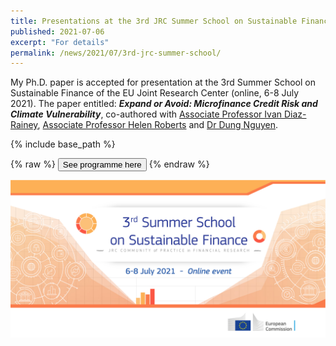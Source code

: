 ```yaml
---
title: Presentations at the 3rd JRC Summer School on Sustainable Finance
published: 2021-07-06
excerpt: "For details"
permalink: /news/2021/07/3rd-jrc-summer-school/ 
---
```


My Ph.D. paper is accepted for presentation at the 3rd Summer School on Sustainable Finance of the EU Joint Research Center (online, 6-8 July 2021). The paper entitled: ***Expand or Avoid: Microfinance Credit Risk and Climate Vulnerability***, co-authored with [Associate Professor Ivan Diaz-Rainey](https://www.otago.ac.nz/accountancyfinance/staff/otago032953.html), [Associate Professor Helen Roberts](https://www.otago.ac.nz/accountancyfinance/staff/helenroberts.html) and [Dr Dung Nguyen](https://www.researchgate.net/profile/Dung-Nguyen-66/publications).

{% include base_path %}

{% raw %}
<button onclick="window.open('/files/3rd_jrc_summer_school_on_sustainable_finance_programme.pdf')">See programme here</button>
{% endraw %}

![](/images/3rd_jrc.png)
